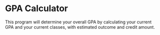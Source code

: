 # GPA Calculator

This program will determine your overall GPA by calculating your
current GPA and your current classes, with estimated outcome
and credit amount.
